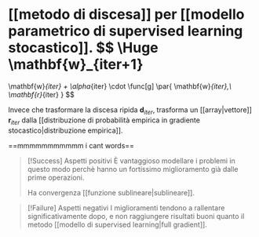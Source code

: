 [[metodo di discesa]] per [[modello parametrico di supervised learning stocastico]].
$$
\Huge
\mathbf{w}_{iter+1}
=
\mathbf{w}_{iter}
+
\alpha_{iter}
\cdot
\func[g] \par{
	\mathbf{w}_{iter},\ 
	\mathbf{r}_{iter}
}
$$

Invece che trasformare la discesa ripida $\mathbf{d}_{iter}$, trasforma un [[array|vettore]] $\mathbf{r}_{iter}$ dalla [[distribuzione di probabilità empirica in gradiente stocastico|distribuzione empirica]].

==mmmmmmmmmmm i cant words==

> [!Success] Aspetti positivi
> È vantaggioso modellare i problemi in questo modo perchè hanno un fortissimo miglioramento già dalle prime operazioni.
> 
> Ha convergenza [[funzione sublineare|sublineare]].

> [!Failure] Aspetti negativi
> I miglioramenti tendono a rallentare significativamente dopo, e non raggiungere risultati buoni quanto il metodo [[modello di supervised learning|full gradient]].

